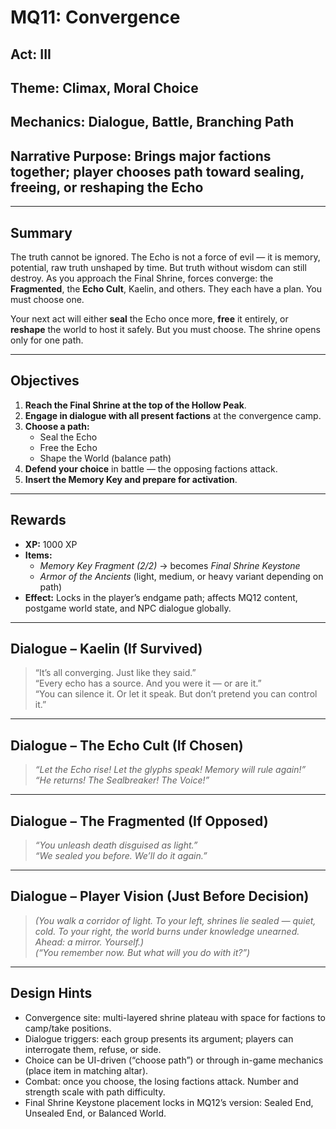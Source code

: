 # MQ11: Convergence

## Act: III  
## Theme: Climax, Moral Choice  
## Mechanics: Dialogue, Battle, Branching Path  
## Narrative Purpose: Brings major factions together; player chooses path toward sealing, freeing, or reshaping the Echo

---

## Summary
The truth cannot be ignored. The Echo is not a force of evil — it is memory, potential, raw truth unshaped by time. But truth without wisdom can still destroy. As you approach the Final Shrine, forces converge: the **Fragmented**, the **Echo Cult**, Kaelin, and others. They each have a plan. You must choose one.

Your next act will either **seal** the Echo once more, **free** it entirely, or **reshape** the world to host it safely. But you must choose. The shrine opens only for one path.

---

## Objectives
1. **Reach the Final Shrine at the top of the Hollow Peak**.  
2. **Engage in dialogue with all present factions** at the convergence camp.  
3. **Choose a path:**  
   - Seal the Echo  
   - Free the Echo  
   - Shape the World (balance path)  
4. **Defend your choice** in battle — the opposing factions attack.  
5. **Insert the Memory Key and prepare for activation**.

---

## Rewards
- **XP:** 1000 XP  
- **Items:**  
  - *Memory Key Fragment (2/2)* → becomes *Final Shrine Keystone*  
  - *Armor of the Ancients* (light, medium, or heavy variant depending on path)  
- **Effect:** Locks in the player’s endgame path; affects MQ12 content, postgame world state, and NPC dialogue globally.

---

## Dialogue – Kaelin (If Survived)

> “It’s all converging. Just like they said.”  
> “Every echo has a source. And you were it — or are it.”  
> “You can silence it. Or let it speak. But don’t pretend you can control it.”

---

## Dialogue – The Echo Cult (If Chosen)

> *“Let the Echo rise! Let the glyphs speak! Memory will rule again!”*  
> *“He returns! The Sealbreaker! The Voice!”*

---

## Dialogue – The Fragmented (If Opposed)

> *“You unleash death disguised as light.”*  
> *“We sealed you before. We’ll do it again.”*

---

## Dialogue – Player Vision (Just Before Decision)

> *(You walk a corridor of light. To your left, shrines lie sealed — quiet, cold. To your right, the world burns under knowledge unearned. Ahead: a mirror. Yourself.)*  
> *(“You remember now. But what will you do with it?”)*

---

## Design Hints
- Convergence site: multi-layered shrine plateau with space for factions to camp/take positions.  
- Dialogue triggers: each group presents its argument; players can interrogate them, refuse, or side.  
- Choice can be UI-driven (“choose path”) or through in-game mechanics (place item in matching altar).  
- Combat: once you choose, the losing factions attack. Number and strength scale with path difficulty.  
- Final Shrine Keystone placement locks in MQ12’s version: Sealed End, Unsealed End, or Balanced World.